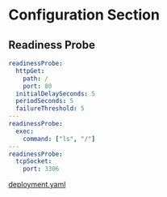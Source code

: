 # Configuration Section

## Readiness Probe

```yaml
readinessProbe:
  httpGet:
    path: /
    port: 80
  initialDelaySeconds: 5
  periodSeconds: 5
  failureThreshold: 5
---
readinessProbe:
  exec:
    command: ["ls", "/"]
---
readinessProbe:
  tcpSocket:
    port: 3306
```

[deployment.yaml](./deployment.yaml)
